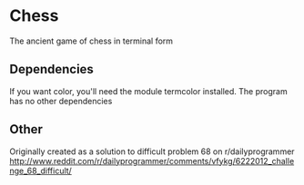 # Chess

The ancient game of chess in terminal form

## Dependencies

If you want color, you'll need the module termcolor installed. The program
has no other dependencies

## Other

Originally created as a solution to difficult problem 68 on r/dailyprogrammer
http://www.reddit.com/r/dailyprogrammer/comments/vfykg/6222012_challenge_68_difficult/
